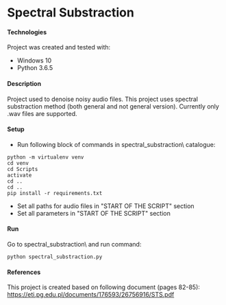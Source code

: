 # Spectral Substraction


#### Technologies
Project was created and tested with:
* Windows 10
* Python 3.6.5


#### Description
Project used to denoise noisy audio files. This project uses spectral substraction method (both general and not general version). Currently only .wav files are supported.


#### Setup
- Run following block of commands in spectral_substraction\ catalogue:
```
python -m virtualenv venv
cd venv
cd Scripts
activate
cd ..
cd ..
pip install -r requirements.txt
```
- Set all paths for audio files in "START OF THE SCRIPT" section
- Set all parameters in "START OF THE SCRIPT" section


#### Run
Go to spectral_substraction\ and run command:
```
python spectral_substraction.py
```


#### References
This project is created based on following document (pages 82-85):
https://eti.pg.edu.pl/documents/176593/26756916/STS.pdf